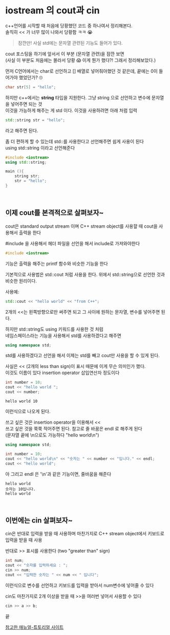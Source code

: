 # iostream 의 cout과 cin

c++언어를 시작할 때 처음에 당황했던 코드 중 하나여서 정리해본다.   
솔직히 << 가 너무 많이 나와서 당황함 ㅋㅋ 😭

> 잠깐만! 사실 std에는 문자열 관련된 기능도 들어가 있다. 

cout 포스팅을 하기에 앞서서 이 부분 (문자열 관련)을 잠깐 보면   
(사실 이 부분도 처음에는 몰라서 당황 😱 이게 뭔가 했다?! 그래서 정리해보았다.)

먼저 C언어에서는 char로 선언하고 [] 배열로 넣어줘야했던 것 같은데, 끝에는 0이 들어가야 했었던가? 🙄
```c
char str[5] = "hello";
```
하지만 c++에서는 **string** 타입을 지원한다. 그냥 string 으로 선언하고 변수에 문자열을 넣어주면 되는 것  
이것을 가능하게 해주는 게 std 이다. 이것을 사용하려면 아래 처럼 입력
```cpp
std::string str = "hello";
```
라고 해주면 된다. 

좀 더 편하게 할 수 있는데 std::를 사용한다고 선언해주면 쉽게 사용이 된다  
using std::string 이라고 선언해준다  
```cpp
#include <iostream>
using std::string;

main (){
    string str;
    str = "hello";
}
```

<br/>

## 이제 cout를 본격적으로 살펴보자~
cout은 standard output stream 이며  C++ stream object를 사용햘 때 cout을 사용해서 출력을 한다

#include <iostream>을 사용해서 헤더 파일을 선언을 해서 include로 가져와야한다
```cpp
#include <iostream>
```

기능은 출력을 해주는 printf 함수와 비슷한 기능을 한다

기본적으로 사용법은 std::cout 처럼 사용을 한다. 위에서 std::string으로 선언한 것과 비슷한 원리이다.  

사용예:
```cpp
std::cout << "hello world" << "from C++";
```
2개의 <<는 왼쪽방향으로만 써주면 되고 그 사이에 원하는 문자열, 변수를 넣어주면 된다. 

하지만 std::string도 using 키워드를 사용한 것 처럼  
네임스페이스라는 기능을 사용해서 std를 사용하겠다고 해주면
```cpp
using namespace std;
```
std를 사용하겠다고 선언을 해서 이제는 std를 빼고 cout만 사용을 할 수 있게 된다.

사실은 << (2개의 less than sign)이 표시 때문에 이게 무슨 의미인가 했다.   
이것도 이름이 있다 insertion operator 삽입연산자 정도이다

```cpp
int number = 10;
cout << "hello world ";
cout << number;
```

```
hello world 10
```
이런식으로 나오게 된다.

쓰고 싶은 것은 insertion operator을 이용해서 <<    
쓰고 싶은 것을 쭉쭉 적어주면 된다. 참고로 줄 바꿈은 endl 로 해주게 된다   
(문자열 끝에 \n으로도 가능하다 "hello world\n")

```cpp
using namespace std;

int number = 10;
cout << "hello world\n" << "숫자는 " << number << "입니다." << endl;
cout << "hello world";
```
아 그리고 endl 은 '\n'과 같은 기능이면, 줄바꿈을 해준다
```
hello world
숫자는 10입니다.
hello world
```

<br/>

## 이번에는 cin 살펴보자~

cin은 반대로 입력을 받을 때 사용하며 마찬가지로 C++ stream object에서 키보드로 입력을 받을 때 사용

반대로 >> 표시를 사용한다 (two "greater than" sign)

```cpp
int num;
cout << "숫자를 입력하세요 : ";
cin >> num;
cout << "입력한 숫자는 " << num << " 입니다";
```

이런식으로 변수를 선언하고 키보드를 입력을 받아서 num변수에 넣어줄 수 있다

cin도 마찬가지로 2개 이상을 받을 때 >>을 여러번 넣어서 사용할 수 있다

```cpp
cin >> a >> b;
```

끝

[참고한 매뉴얼-튜토리얼 사이트](https://www.cplusplus.com/doc/tutorial/basic_io/)
